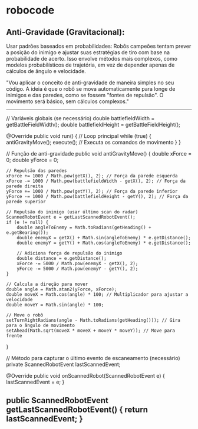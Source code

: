 # robocode

## Anti-Gravidade (Gravitacional):
Usar padrões baseados em probabilidades: Robôs campeões tentam prever a posição do inimigo e ajustar suas estratégias de tiro com base na probabilidade de acerto. Isso envolve métodos mais complexos, como modelos probabilísticos de trajetória, em vez de depender apenas de cálculos de ângulo e velocidade.

"Vou aplicar o conceito de anti-gravidade de maneira simples no seu código. A ideia é que o robô se mova automaticamente para longe de inimigos e das paredes, como se fossem "fontes de repulsão". O movimento será básico, sem cálculos complexos."

-----------------------------------------------------

// Variáveis globais (se necessário)
double battlefieldWidth = getBattleFieldWidth();
double battlefieldHeight = getBattleFieldHeight();

@Override
public void run() {
    // Loop principal
    while (true) {
        antiGravityMove();
        execute(); // Executa os comandos de movimento
    }
}

// Função de anti-gravidade
public void antiGravityMove() {
    double xForce = 0;
    double yForce = 0;

    // Repulsão das paredes
    xForce += 1000 / Math.pow(getX(), 2); // Força da parede esquerda
    xForce -= 1000 / Math.pow(battlefieldWidth - getX(), 2); // Força da parede direita
    yForce += 1000 / Math.pow(getY(), 2); // Força da parede inferior
    yForce -= 1000 / Math.pow(battlefieldHeight - getY(), 2); // Força da parede superior

    // Repulsão do inimigo (usar último scan do radar)
    ScannedRobotEvent e = getLastScannedRobotEvent();
    if (e != null) {
        double angleToEnemy = Math.toRadians(getHeading() + e.getBearing());
        double enemyX = getX() + Math.sin(angleToEnemy) * e.getDistance();
        double enemyY = getY() + Math.cos(angleToEnemy) * e.getDistance();

        // Adiciona força de repulsão do inimigo
        double distance = e.getDistance();
        xForce -= 5000 / Math.pow(enemyX - getX(), 2);
        yForce -= 5000 / Math.pow(enemyY - getY(), 2);
    }

    // Calcula a direção para mover
    double angle = Math.atan2(yForce, xForce);
    double moveX = Math.cos(angle) * 100; // Multiplicador para ajustar a velocidade
    double moveY = Math.sin(angle) * 100;

    // Move o robô
    setTurnRightRadians(angle - Math.toRadians(getHeading())); // Gira para o ângulo de movimento
    setAhead(Math.sqrt(moveX * moveX + moveY * moveY)); // Move para frente
}

// Método para capturar o último evento de escaneamento (necessário)
private ScannedRobotEvent lastScannedEvent;

@Override
public void onScannedRobot(ScannedRobotEvent e) {
    lastScannedEvent = e;
}

public ScannedRobotEvent getLastScannedRobotEvent() {
    return lastScannedEvent;
}
-----------------------------------------------------
